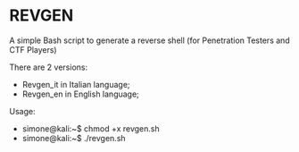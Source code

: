 # REVGEN
A simple Bash script to generate a reverse shell (for Penetration Testers and CTF Players) 

There are 2 versions:

- Revgen_it in Italian language;
- Revgen_en in English language;

Usage:

- simone@kali:~$ chmod +x revgen.sh
- simone@kali:~$ ./revgen.sh
